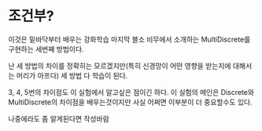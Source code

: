 # 조건부?

이것은 밑바닥부터 배우는 강화학습 마지막 블소 비무에서 소개하는 MultiDiscrete를 구현하는 세번째 방법이다.

난 세 방법의 차이를 정확히는 모르겠지만(특히 신경망이 어떤 영향을 받는지에 대해서는 머리가 아프다) 세 방법 다 학습이 된다. 

3, 4, 5번의 차이점도 이 실험에서 알고싶은 점이긴 하다. 이 실험의 메인은 Discrete와 MultiDiscrete의 차이점을 배우는것이지만 사실 어쩌면 이부분이 더 중요할수도 있다. 


나중에라도 좀 알게된다면 작성바람